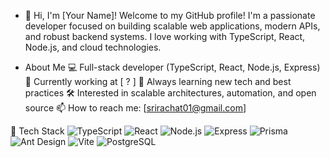 - 👋 Hi, I'm [Your Name]!
Welcome to my GitHub profile!
I'm a passionate developer focused on building scalable web applications, modern APIs, and robust backend systems. I love working with TypeScript, React, Node.js, and cloud technologies.

- About Me
💻 Full-stack developer (TypeScript, React, Node.js, Express)
🏢 Currently working at [ ? ]
🌱 Always learning new tech and best practices
🛠️ Interested in scalable architectures, automation, and open source
📫 How to reach me: [srirachat01@gmail.com]


🧰 Tech Stack
<img alt="TypeScript" src="https://img.shields.io/badge/-TypeScript-007acc?style=flat-square&amp;logo=typescript">
<img alt="React" src="https://img.shields.io/badge/-React-61dafb?style=flat-square&amp;logo=react">
<img alt="Node.js" src="https://img.shields.io/badge/-Node.js-339933?style=flat-square&amp;logo=node.js">
<img alt="Express" src="https://img.shields.io/badge/-Express-000000?style=flat-square&amp;logo=express">
<img alt="Prisma" src="https://img.shields.io/badge/-Prisma-2D3748?style=flat-square&amp;logo=prisma">
<img alt="Ant Design" src="https://img.shields.io/badge/-Ant Design-0170FE?style=flat-square&amp;logo=ant-design">
<img alt="Vite" src="https://img.shields.io/badge/-Vite-646CFF?style=flat-square&amp;logo=vite">
<img alt="PostgreSQL" src="https://img.shields.io/badge/-PostgreSQL-336791?style=flat-square&amp;logo=postgresql">
<!---
swaggiesf5/swaggiesf5 is a ✨ special ✨ repository because its `README.md` (this file) appears on your GitHub profile.
You can click the Preview link to take a look at your changes.
--->
